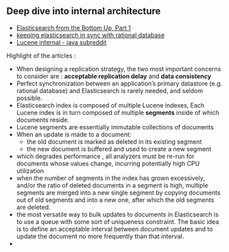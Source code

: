 ## Deep dive into internal architecture
- [Elasticsearch from the Bottom Up, Part 1](https://www.elastic.co/blog/found-elasticsearch-from-the-bottom-up)
- [keeping elasticsearch in sync with rational database](https://www.elastic.co/blog/found-keeping-elasticsearch-in-sync)
- [Lucene internal - java subreddit](https://www.reddit.com/r/java/comments/11igbyn/comment/jay7l5b)

Highlight of the articles :
* When designing a replication strategy, the two most important concerns to consider are : **acceptable replication delay** and **data consistency**
* Perfect synchronization between an application’s primary datastore (e.g. rational database) and Elasticsearch is rarely needed, and seldom possible.
* Elasticsearch index is composed of multiple Lucene indexes, Each Lucene index is in turn composed of multiple **segments** inside of which documents reside.
* Lucene segments are essentially immutable collections of documents
* When an update is made to a document:
  * the old document is marked as deleted in its existing segment
  * the new document is buffered and used to create a new segment
* which degrades performance , all analyzers must be re-run for documents whose values change, incurring potentially high CPU utilization
* when the number of segments in the index has grown excessively, and/or the ratio of deleted documents in a segment is high, multiple segments are merged into a new single segment by copying documents out of old segments and into a new one, after which the old segments are deleted.
* the most versatile way to bulk updates to documents in Elasticsearch is to use a queue with some sort of uniqueness constraint. The basic idea is to define an acceptable interval between document updates and to update the document no more frequently than that interval.
* 

